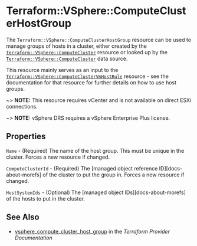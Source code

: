 # Terraform::VSphere::ComputeClusterHostGroup

The `Terraform::VSphere::ComputeClusterHostGroup` resource can be used to manage groups
of hosts in a cluster, either created by the
[`Terraform::VSphere::ComputeCluster`][tf-vsphere-cluster-resource] resource or looked up
by the [`Terraform::VSphere::ComputeCluster`][tf-vsphere-cluster-data-source] data source.

[tf-vsphere-cluster-resource]: /docs/providers/vsphere/r/compute_cluster.html
[tf-vsphere-cluster-data-source]: /docs/providers/vsphere/d/compute_cluster.html

This resource mainly serves as an input to the
[`Terraform::VSphere::ComputeClusterVmHostRule`][tf-vsphere-cluster-vm-host-rule-resource]
resource - see the documentation for that resource for further details on how
to use host groups.

[tf-vsphere-cluster-vm-host-rule-resource]: /docs/providers/vsphere/r/compute_cluster_vm_host_rule.html

~> **NOTE:** This resource requires vCenter and is not available on direct ESXi
connections.

~> **NOTE:** vSphere DRS requires a vSphere Enterprise Plus license.

## Properties

`Name` - (Required) The name of the host group. This must be unique in the
cluster. Forces a new resource if changed.

`ComputeClusterId` - (Required) The [managed object reference
ID][docs-about-morefs] of the cluster to put the group in.  Forces a new
resource if changed.

`HostSystemIds` - (Optional) The [managed object IDs][docs-about-morefs] of
the hosts to put in the cluster.


## See Also

* [vsphere_compute_cluster_host_group](https://www.terraform.io/docs/providers/vsphere/r/compute_cluster_host_group.html) in the _Terraform Provider Documentation_